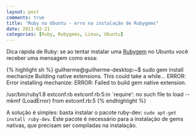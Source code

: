 ```yaml
---
layout: post
comments: true
title: "Ruby no Ubuntu - erro na instalação de Rubygems"
date: 2011-02-21
categories: [Ruby, Rubygems, Linux, Ubuntu]
---
```

Dica rápida de Ruby: se ao tentar instalar uma [Rubygem](http://rubygems.org) no Ubuntu você receber uma mensagem como essa:

{% highlight sh %}
guilherme@guilherme-desktop:~$ sudo gem install mechanize
Building native extensions.  This could take a while...
ERROR:  Error installing mechanize:
    ERROR: Failed to build gem native extension.

/usr/bin/ruby1.8 extconf.rb
extconf.rb:5:in `require': no such file to load -- mkmf (LoadError)
    from extconf.rb:5
{% endhighlight  %}

A solução é simples: basta instalar o pacote ruby-dev: `sudo apt-get install ruby-dev`. Este pacote é necessário para a instalação de gems nativas, que precisam ser compiladas na instalação.
